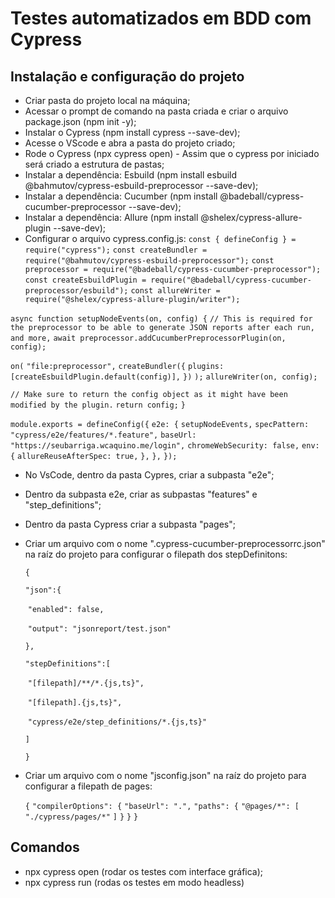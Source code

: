 # Testes automatizados em BDD com Cypress

## Instalação e configuração do projeto

- Criar pasta do projeto local na máquina;
- Acessar o prompt de comando na pasta criada e criar o arquivo package.json (npm init -y);
- Instalar o Cypress (npm install cypress --save-dev);
- Acesse o VScode e abra a pasta do projeto criado;
- Rode o Cypress (npx cypress open) - Assim que o cypress por iniciado será criado a estrutura de pastas;
- Instalar a dependência: Esbuild (npm install esbuild @bahmutov/cypress-esbuild-preprocessor --save-dev);
- Instalar a dependência: Cucumber (npm install @badeball/cypress-cucumber-preprocessor --save-dev);
- Instalar a dependência: Allure (npm install @shelex/cypress-allure-plugin --save-dev);
- Configurar o arquivo cypress.config.js: 
  `const { defineConfig } = require("cypress");`
  `const createBundler = require("@bahmutov/cypress-esbuild-preprocessor");`
  `const preprocessor = require("@badeball/cypress-cucumber-preprocessor");`
  `const createEsbuildPlugin = require("@badeball/cypress-cucumber-preprocessor/esbuild");`
  `const allureWriter = require("@shelex/cypress-allure-plugin/writer");`

`async function setupNodeEvents(on, config) {`
  `// This is required for the preprocessor to be able to generate JSON reports after each run, and more,`
  `await preprocessor.addCucumberPreprocessorPlugin(on, config);`

  `on(`
    `"file:preprocessor",`
    `createBundler({`
      `plugins: [createEsbuildPlugin.default(config)],`
    `})`
  `);`
  `allureWriter(on, config);`

  `// Make sure to return the config object as it might have been modified by the plugin.`
  `return config;`
`}`

`module.exports = defineConfig({`
  `e2e: {`
    `setupNodeEvents,`
    `specPattern: "cypress/e2e/features/*.feature",`
    `baseUrl: "https://seubarriga.wcaquino.me/login",`
    `chromeWebSecurity: false,`
    `env: {`
      `allureReuseAfterSpec: true,`
    `},`
  `},`
`});`

- No VsCode, dentro da pasta Cypres, criar a subpasta "e2e";

- Dentro da subpasta e2e, criar as subpastas "features" e "step_definitions";

- Dentro da pasta Cypress criar a subpasta "pages";

- Criar um arquivo com o nome ".cypress-cucumber-preprocessorrc.json" na raíz do projeto para configurar o filepath dos stepDefinitons:

  `{`

    `"json":{`

  ​    `"enabled": false,`

  ​    `"output": "jsonreport/test.json"`

    `},`

    `"stepDefinitions":[`

  ​    `"[filepath]/**/*.{js,ts}",`

  ​    `"[filepath].{js,ts}",`

  ​    `"cypress/e2e/step_definitions/*.{js,ts}"`       

    `]`

  `}`

- Criar um arquivo com o nome "jsconfig.json" na raíz do projeto para configurar a filepath de pages:

  `{`
      `"compilerOptions": {`
          `"baseUrl": ".",`
          `"paths": {`
              `"@pages/*": [
                  "./cypress/pages/*"`
              `]`
          `}`
      `}`
  `}`

  

## Comandos

- npx cypress open (rodar os testes com interface gráfica);
- npx cypress run (rodas os testes em modo headless)

